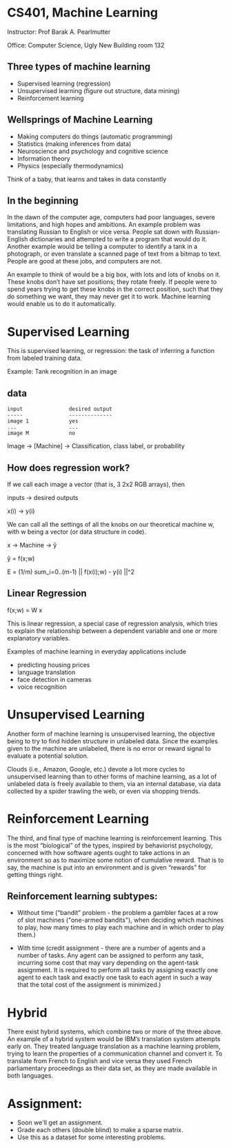 CS401, Machine Learning
=======================

Instructor: Prof Barak A. Pearlmutter

Office: Computer Science, Ugly New Building room 132
 
Three types of machine learning
-------------------------------

* Supervised learning (regression)
* Unsupervised learning (figure out structure, data mining)
* Reinforcement learning

Wellsprings of Machine Learning
-------------------------------

* Making computers do things (automatic programming)
* Statistics (making inferences from data)
* Neuroscience and psychology and cognitive science
* Information theory
* Physics (especially thermodynamics)

Think of a baby, that learns and takes in data constantly

In the beginning
----------------

In the dawn of the computer age, computers had poor languages, severe limitations, and high hopes and ambitions. An example problem was translating Russian to English or vice versa. People sat down with Russian-English dictionaries and attempted to write  a program that would do it. Another example would be telling a computer to identify a tank in a photograph, or even translate a scanned page of text from a bitmap to text. People are good at these jobs, and computers are not. 

An example to think of would be a big box, with lots and lots of knobs on it. These knobs don’t have set positions; they rotate freely. If people were to spend years trying to get these knobs in the correct position, such that they do something we want, they may never get it to work. Machine learning would enable us to do it automatically. 

Supervised Learning
===================

This is supervised learning, or regression: the task of inferring a function from labeled training data.

Example: Tank recognition in an image

data
----
    input				desired output
    -----               --------------
    image 1			    yes
    ...                 ...
	image M			    no


Image → [Machine] → Classification, class label, or probability

How does regression work? 
-------------------------

If we call each image a vector (that is, 3 2x2 RGB arrays), then

inputs → desired outputs

x(i) → y(i)

We can call all the settings of all the knobs on our theoretical machine w, with w being a vector (or data structure in code).

x → Machine → ŷ

ŷ = f(x;w)

E = (1/m) sum_i=0..(m-1) || f(x(i);w) - y(i) ||^2

Linear Regression
-----------------

f(x;w) = W x

This is linear regression, a special case of regression analysis, which tries to explain the relationship between a dependent variable and one or more explanatory variables.

Examples of machine learning in everyday applications include

* predicting housing prices
* language translation
* face detection in cameras
* voice recognition

Unsupervised Learning
=====================

Another form of machine learning is unsupervised learning, the objective being to try to find hidden structure in unlabeled data. Since the examples given to the machine are unlabeled, there is no error or reward signal to evaluate a potential solution. 

Clouds (i.e., Amazon, Google, etc.) devote a lot more cycles to unsupervised learning than to other forms of machine learning, as a lot of unlabeled data is freely available to them, via an internal database, via data collected by a spider trawling the web, or even via shopping trends. 

Reinforcement Learning
======================

The third, and final type of machine learning is reinforcement learning. This is the most “biological” of the types, inspired by behaviorist psychology, concerned with how software agents ought to take actions in an environment so as to maximize some notion of cumulative reward. That is to say, the machine is put into an environment and is given “rewards” for getting things right. 

Reinforcement learning subtypes:
--------------------------------

* Without time (“bandit” problem -  the problem a gambler faces at a row of slot machines ("one-armed bandits"), when deciding which machines to play, how many times to play each machine and in which order to play them.)

* With time (credit assignment - there are a number of agents and a number of tasks. Any agent can be assigned to perform any task, incurring some cost that may vary depending on the agent-task assignment. It is required to perform all tasks by assigning exactly one agent to each task and exactly one task to each agent in such a way that the total cost of the assignment is minimized.)

Hybrid
======

There exist hybrid systems, which combine two or more of the three above. An example of a hybrid system would be IBM’s translation system attempts early on. They treated language translation as a machine learning problem, trying to learn the properties of a communication channel and convert it. To translate from French to English and vice versa they used French parliamentary proceedings as their data set, as they are made available in both languages. 

Assignment:
===========

* Soon we'll get an assignment.
* Grade each others (double blind) to make a sparse matrix.
* Use this as a dataset for some interesting problems.
